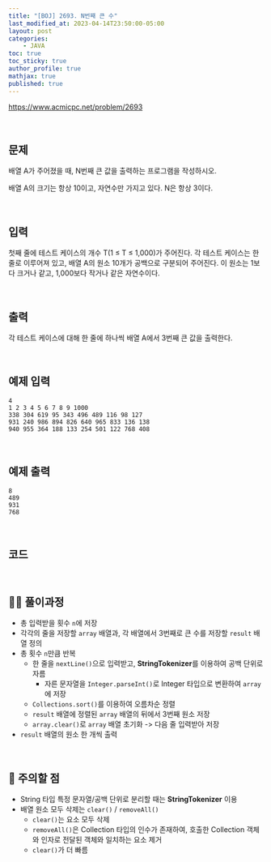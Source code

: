 ```yaml
---
title: "[BOJ] 2693. N번째 큰 수"
last_modified_at: 2023-04-14T23:50:00-05:00
layout: post
categories:
    - JAVA
toc: true
toc_sticky: true
author_profile: true
mathjax: true
published: true
---
```


<https://www.acmicpc.net/problem/2693>

<br>

## 문제

배열 A가 주어졌을 때, N번째 큰 값을 출력하는 프로그램을 작성하시오.

배열 A의 크기는 항상 10이고, 자연수만 가지고 있다. N은 항상 3이다.

<br>

## 입력

첫째 줄에 테스트 케이스의 개수 T(1 ≤ T ≤ 1,000)가 주어진다. 각 테스트 케이스는 한 줄로 이루어져 있고, 배열 A의 원소 10개가 공백으로 구분되어 주어진다. 이 원소는 1보다 크거나 같고, 1,000보다 작거나 같은 자연수이다.

<br>

## 출력

각 테스트 케이스에 대해 한 줄에 하나씩 배열 A에서 3번째 큰 값을 출력한다.

<br>

## 예제 입력
```
4
1 2 3 4 5 6 7 8 9 1000
338 304 619 95 343 496 489 116 98 127
931 240 986 894 826 640 965 833 136 138
940 955 364 188 133 254 501 122 768 408
```

<br>

## 예제 출력
```
8
489
931
768
```

<br>

## 코드

<script src="https://gist.github.com/bokyung124/6e0a5cd813488ec297c6d2bc963baed0.js"></script>

<br>

## 👩‍💻 풀이과정
- 총 입력받을 횟수 `n`에 저장
- 각각의 줄을 저장할 `array` 배열과, 각 배열에서 3번째로 큰 수를 저장할 `result` 배열 정의
- 총 횟수 `n`만큼 반복
    - 한 줄을 `nextLine()`으로 입력받고, **StringTokenizer**를 이용하여 공백 단위로 자름
        - 자른 문자열을 `Integer.parseInt()`로 Integer 타입으로 변환하여 `array`에 저장
    - `Collections.sort()`를 이용하여 오름차순 정렬
    - `result` 배열에 정렬된 `array` 배열의 뒤에서 3번째 원소 저장
    - `array.clear()`로 `array` 배열 초기화 -> 다음 줄 입력받아 저장
- `result` 배열의 원소 한 개씩 출력

<br>

## 👀 주의할 점
- String 타입 특정 문자열/공백 단위로 분리할 때는 **StringTokenizer** 이용
- 배열 원소 모두 삭제는 `clear()` / `removeAll()`
    - `clear()`는 요소 모두 삭제
    - `removeAll()`은 Collection 타입의 인수가 존재하여, 호출한 Collection 객체와 인자로 전달된 객체와 일치하는 요소 제거
    - `clear()`가 더 빠름